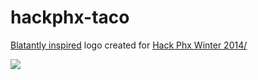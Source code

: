 # hackphx-taco
<a href="http://filibertos.com/">Blatantly inspired</a> logo created for <a href="http://hackphx.com/arduino_wearables_winter2014/">Hack Phx Winter 2014/</a>

<img src="hackphx.taco">
